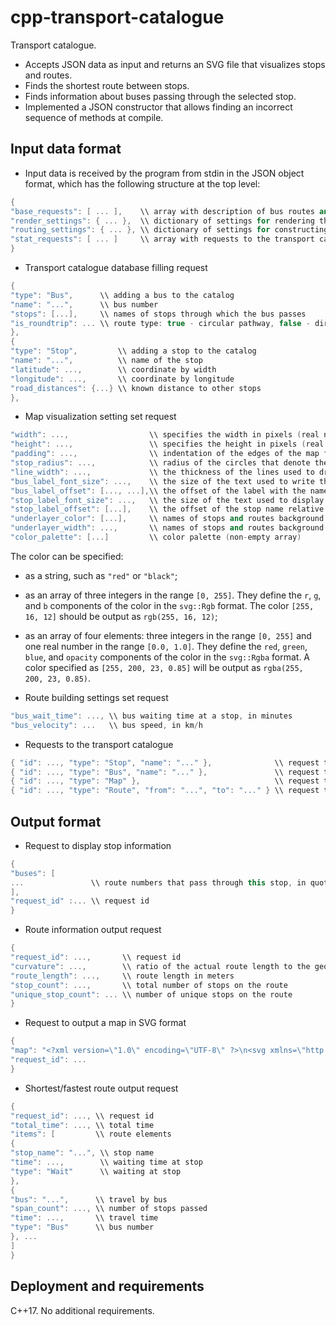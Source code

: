 # cpp-transport-catalogue
Transport catalogue.

- Accepts JSON data as input and returns an SVG file that visualizes stops and routes.
- Finds the shortest route between stops.
- Finds information about buses passing through the selected stop.
- Implemented a JSON constructor that allows finding an incorrect sequence of methods at compile.

## Input data format
- Input data is received by the program from stdin in the JSON object format, which has the following structure at the top level:
``` cpp
{
"base_requests": [ ... ],    \\ array with description of bus routes and stops
"render_settings": { ... },  \\ dictionary of settings for rendering the image
"routing_settings": { ... }, \\ dictionary of settings for constructing routes
"stat_requests": [ ... ]     \\ array with requests to the transport catalogue
}
```

- Transport catalogue database filling request
``` cpp
{
"type": "Bus",      \\ adding a bus to the catalog
"name": "...",      \\ bus number
"stops": [...],     \\ names of stops through which the bus passes
"is_roundtrip": ... \\ route type: true - circular pathway, false - direct
},
{
"type": "Stop",         \\ adding a stop to the catalog
"name": "...",          \\ name of the stop
"latitude": ...,        \\ coordinate by width
"longitude": ...,       \\ coordinate by longitude
"road_distances": {...} \\ known distance to other stops
},
```

- Map visualization setting set request
``` cpp
"width": ...,                  \\ specifies the width in pixels (real number in the range from 0 to 100000)
"height": ...,                 \\ specifies the height in pixels (real number in the range from 0 to 100000.)
"padding": ...,                \\ indentation of the edges of the map from the boundaries of the SVG document (real number not less than 0 and less than min(width, height)/2)
"stop_radius": ...,            \\ radius of the circles that denote the stops (real number in the range from 0 to 100000)
"line_width": ...,             \\ the thickness of the lines used to draw bus routes (a real number in the range from 0 to 100000)
"bus_label_font_size": ...,    \\ the size of the text used to write the names of bus routes (an integer in the range from 0 to 100000)
"bus_label_offset": [..., ...],\\ the offset of the label with the name of the route relative to the coordinates of the final stop on the map (elements of type double in the range from –100000 to 100000); sets the values ​​of the dx and dy properties of the SVG <text> element
"stop_label_font_size": ...,   \\ the size of the text used to display stop names (an integer in the range from 0 to 100000)
"stop_label_offset": [...],    \\ the offset of the stop name relative to its coordinates on the map (elements of type double in the range from –100000 to 100000); sets the values ​​of the dx and dy properties of the SVG <text> element
"underlayer_color": [...],     \\ names of stops and routes background color
"underlayer_width": ...,       \\ names of stops and routes background thickness (a real number in the range from 0 to 100000); sets the value of the stroke-width attribute of the <text> element
"color_palette": [...]         \\ color palette (non-empty array)
```

The color can be specified:
- as a string, such as `"red"` or `"black"`;
- as an array of three integers in the range `[0, 255]`. They define the `r`, `g`, and `b` components of the color in the `svg::Rgb` format. The color `[255, 16, 12]` should be output as `rgb(255, 16, 12)`;
- as an array of four elements: three integers in the range `[0, 255]` and one real number in the range `[0.0, 1.0]`. They define the `red`, `green`, `blue`, and `opacity` components of the color in the `svg::Rgba` format. A color specified as `[255, 200, 23, 0.85]` will be output as `rgba(255, 200, 23, 0.85)`.

- Route building settings set request
``` cpp
"bus_wait_time": ..., \\ bus waiting time at a stop, in minutes
"bus_velocity": ...   \\ bus speed, in km/h
```

- Requests to the transport catalogue
``` cpp
{ "id": ..., "type": "Stop", "name": "..." },              \\ request to display stop information
{ "id": ..., "type": "Bus", "name": "..." },               \\ request to display route information
{ "id": ..., "type": "Map" },                              \\ request to display SVG map
{ "id": ..., "type": "Route", "from": "...", "to": "..." } \\ request to display information about the fastest route
```

## Output format
- Request to display stop information
``` cpp
{
"buses": [
...               \\ route numbers that pass through this stop, in quotes, separated by commas (if there are no stops - "")
],
"request_id" :... \\ request id
}
```

- Route information output request
``` cpp
{
"request_id": ...,       \\ request id
"curvature": ...,        \\ ratio of the actual route length to the geographic distance (real number greater than one*)
"route_length": ...,     \\ route length in meters
"stop_count": ...,       \\ total number of stops on the route
"unique_stop_count": ... \\ number of unique stops on the route
}
```

- Request to output a map in SVG format
``` cpp
{
"map": "<?xml version=\"1.0\" encoding=\"UTF-8\" ?>\n<svg xmlns=\"http://www.w3.org/2000/svg\" version=\"1.1\">...\n</svg>",
"request_id": ...
}
```

- Shortest/fastest route output request
``` cpp
{
"request_id": ..., \\ request id
"total_time": ..., \\ total time
"items": [         \\ route elements
{
"stop_name": "...", \\ stop name
"time": ...,        \\ waiting time at stop
"type": "Wait"      \\ waiting at stop
},
{
"bus": "...",      \\ travel by bus
"span_count": ..., \\ number of stops passed
"time": ...,       \\ travel time
"type": "Bus"      \\ bus number
}, ...
]
}
```

## Deployment and requirements
C++17. No additional requirements.
